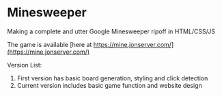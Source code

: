 # Minesweeper
Making a complete and utter Google Minesweeper ripoff in HTML/CSS/JS

The game is available [here at https://mine.jonserver.com/](https://mine.jonserver.com/)

Version List:
1. First version has basic board generation, styling and click detection
2. Current version includes basic game function and website design
